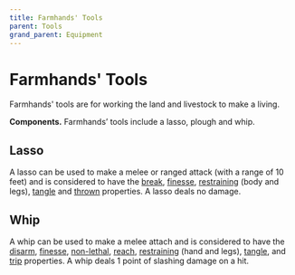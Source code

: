 ```yaml
---
title: Farmhands' Tools
parent: Tools
grand_parent: Equipment
---
```


# Farmhands' Tools
Farmhands' tools are for working the land and livestock to make a living.

**Components.** Farmhands’ tools include a lasso, plough and whip.

## Lasso
A lasso can be used to make a melee or ranged attack (with a range of 10 feet) and is considered to have the [break](https://stormchaserroleplaying.com/stormchaserRPG/Equipment/Weapons/Glossary/#break), [finesse](https://stormchaserroleplaying.com/stormchaserRPG/Equipment/Weapons/Glossary/#finesse), [restraining](https://stormchaserroleplaying.com/stormchaserRPG/Equipment/Weapons/Glossary/#restraining) (body and legs), [tangle](https://stormchaserroleplaying.com/stormchaserRPG/Equipment/Weapons/Glossary/#tangle) and [thrown](https://stormchaserroleplaying.com/stormchaserRPG/Equipment/Weapons/Glossary/#thrown) properties. A lasso deals no damage.

## Whip
A whip can be used to make a melee attach and is considered to have the [disarm](https://stormchaserroleplaying.com/stormchaserRPG/Equipment/Weapons/Glossary/#disarm), [finesse](https://stormchaserroleplaying.com/stormchaserRPG/Equipment/Weapons/Glossary/#finesse), [non-lethal](https://stormchaserroleplaying.com/stormchaserRPG/Equipment/Weapons/Glossary/#non-lethal), [reach](https://stormchaserroleplaying.com/stormchaserRPG/Equipment/Weapons/Glossary/#reach), [restraining](https://stormchaserroleplaying.com/stormchaserRPG/Equipment/Weapons/Glossary/#restraining) (hand and legs), [tangle](https://stormchaserroleplaying.com/stormchaserRPG/Equipment/Weapons/Glossary/#tangle), and [trip](https://stormchaserroleplaying.com/stormchaserRPG/Equipment/Weapons/Glossary/#trip)  properties. A whip deals 1 point of slashing damage on a hit.
